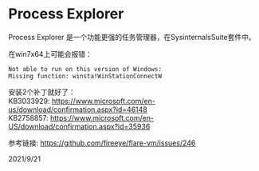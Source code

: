 # Process Explorer

Process Explorer 是一个功能更强的任务管理器，在SysinternalsSuite套件中。  

在win7x64上可能会报错：  
```
Not able to run on this version of Windows:
Missing function: winsta!WinStationConnectW
```

安装2个补丁就好了：  
KB3033929: https://www.microsoft.com/en-us/download/confirmation.aspx?id=46148  
KB2758857: https://www.microsoft.com/en-US/download/confirmation.aspx?id=35936  


参考链接: https://github.com/fireeye/flare-vm/issues/246  


2021/9/21  
